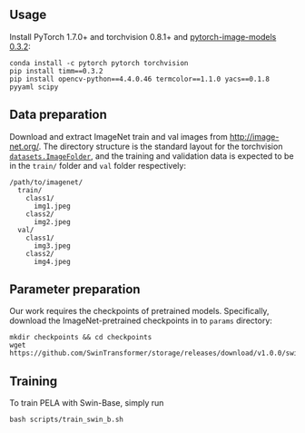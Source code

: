 ## Usage

Install PyTorch 1.7.0+ and torchvision 0.8.1+ and [pytorch-image-models 0.3.2](https://github.com/rwightman/pytorch-image-models):

```
conda install -c pytorch pytorch torchvision
pip install timm==0.3.2
pip install opencv-python==4.4.0.46 termcolor==1.1.0 yacs==0.1.8 pyyaml scipy
```

## Data preparation

Download and extract ImageNet train and val images from http://image-net.org/.
The directory structure is the standard layout for the torchvision [`datasets.ImageFolder`](https://pytorch.org/docs/stable/torchvision/datasets.html#imagefolder), and the training and validation data is expected to be in the `train/` folder and `val` folder respectively:

```
/path/to/imagenet/
  train/
    class1/
      img1.jpeg
    class2/
      img2.jpeg
  val/
    class1/
      img3.jpeg
    class2/
      img4.jpeg
```

## Parameter preparation
Our work requires the checkpoints of pretrained models. Specifically, download the ImageNet-pretrained checkpoints in to `params` directory:
```
mkdir checkpoints && cd checkpoints
wget https://github.com/SwinTransformer/storage/releases/download/v1.0.0/swin_base_patch4_window7_224.pth
```

## Training
To train PELA with Swin-Base, simply run
```
bash scripts/train_swin_b.sh
```


